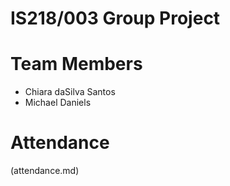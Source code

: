 # IS218/003 Group Project

# Team Members
- Chiara daSilva Santos
- Michael Daniels

# Attendance
(attendance.md) 